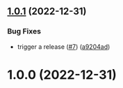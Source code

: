 ## [1.0.1](https://github.com/dankreiger/puppy-fp/compare/v1.0.0...v1.0.1) (2022-12-31)


### Bug Fixes

* trigger a release ([#7](https://github.com/dankreiger/puppy-fp/issues/7)) ([a9204ad](https://github.com/dankreiger/puppy-fp/commit/a9204ad4b9c7f730fbe554c3006f62b067e9f4be))

# 1.0.0 (2022-12-31)
